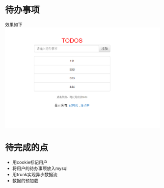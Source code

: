 # 待办事项
效果如下  
![效果](https://github.com/jeffreyhappy/homework-html/blob/master/todo/todo.png)  


# 待完成的点
* 用cookie标记用户  
* 将用户的待办事项放入mysql
* 用trunk实现异步数据流
* 数据的预加载
